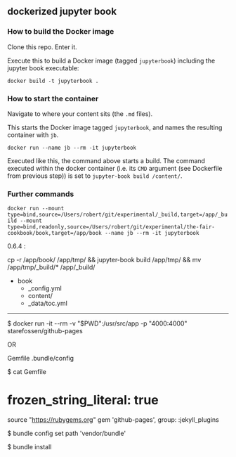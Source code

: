 ## dockerized jupyter book


### How to build the Docker image 

Clone this repo. Enter it.

Execute this to build a Docker image (tagged `jupyterbook`) including the jupyter book executable:

`docker build -t jupyterbook .`


###  How to start the container

Navigate to where your content sits (the `.md` files).

This starts the Docker image tagged `jupyterbook`, and names the resulting container with `jb`.

`docker run --name jb --rm -it jupyterbook`

Executed like this, the command above starts a build. The command executed within the docker container (i.e. its `CMD` argument (see Dockerfile from previous step)) is set to `jupyter-book build /content/`.


### Further commands


`docker run --mount type=bind,source=/Users/robert/git/experimental/_build,target=/app/_build --mount type=bind,readonly,source=/Users/robert/git/experimental/the-fair-cookbook/book,target=/app/book --name jb --rm -it jupyterbook`


0.6.4 :

cp -r /app/book/ /app/tmp/ && jupyter-book build /app/tmp/ && mv /app/tmp/_build/* /app/_build/

- book
  - _config.yml
  - content/
  - _data/toc.yml

---


$ docker run -it --rm -v "$PWD":/usr/src/app -p "4000:4000" starefossen/github-pages


OR


Gemfile
.bundle/config

$ cat Gemfile
# frozen_string_literal: true
source "https://rubygems.org"
gem 'github-pages', group: :jekyll_plugins

$ bundle config set path 'vendor/bundle'

$ bundle install


